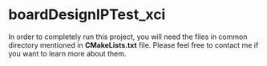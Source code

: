 # boardDesignIPTest_xci

In order to completely run this project, you will need the files in common directory mentioned in **CMakeLists.txt** file. Please feel free to contact me if you want to learn more about them.
